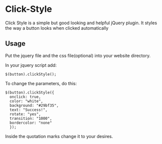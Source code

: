 # Click-Style

Click Style is a simple but good looking and helpful jQuery plugin.  It styles the way a button looks when clicked automatically

## Usage
Put the jquery file and the css file(optional) into your website directory.

In your jquery script add: 

``` 
$(button).clickStyle();
```

To change the parameters, do this:

```
$(button).clickStyle({
  onclick: true, 
  color: "white", 
  background: "#29bf35",
  text: "Success!",
  rotate: "yes",
  transition: "1000",
  bordercolor: "none"
  });
```

Inside the quotation marks change it to your desires.
